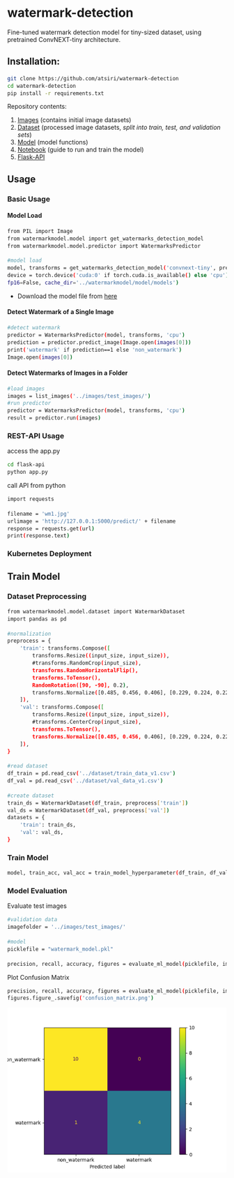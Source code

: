 # watermark-detection

Fine-tuned watermark detection model for tiny-sized dataset, using pretrained ConvNEXT-tiny architecture.

## Installation:

```bash
git clone https://github.com/atsiri/watermark-detection
cd watermark-detection
pip install -r requirements.txt
```

Repository contents:
1. [Images](https://github.com/atsiri/watermark-detection/tree/main/images) (contains initial image datasets)
2. [Dataset](https://github.com/atsiri/watermark-detection/tree/main/watermarkmodel) (processed image datasets, *split into train, test, and validation sets*)
3. [Model](https://github.com/atsiri/watermark-detection/tree/main/watermarkmodel) (model functions)
4. [Notebook](https://github.com/atsiri/watermark-detection/tree/main/notebook) (guide to run and train the model)
5. [Flask-API](https://github.com/atsiri/watermark-detection/blob/main/app.py)

## Usage
### Basic Usage
#### Model Load
```bash
from PIL import Image
from watermarkmodel.model import get_watermarks_detection_model
from watermarkmodel.model.predictor import WatermarksPredictor

#model load
model, transforms = get_watermarks_detection_model('convnext-tiny', pretrained=True,
device = torch.device('cuda:0' if torch.cuda.is_available() else 'cpu'),
fp16=False, cache_dir='../watermarkmodel/model/models')
```

* Download the model file from [here](https://huggingface.co/atsiri/convnext_watermark-detection)

#### Detect Watermark of a Single Image
```bash
#detect watermark
predictor = WatermarksPredictor(model, transforms, 'cpu')
prediction = predictor.predict_image(Image.open(images[0]))
print('watermark' if prediction==1 else 'non_watermark')
Image.open(images[0])
```

#### Detect Watermarks of Images in a Folder
```bash
#load images
images = list_images('../images/test_images/')
#run predictor
predictor = WatermarksPredictor(model, transforms, 'cpu')
result = predictor.run(images)
```

### REST-API Usage
access the app.py
```bash
cd flask-api
python app.py
```

call API from python
```bash
import requests

filename = 'wm1.jpg'
urlimage = 'http://127.0.0.1:5000/predict/' + filename
response = requests.get(url)
print(response.text)
```

### Kubernetes Deployment


## Train Model
### Dataset Preprocessing
```bash
from watermarkmodel.model.dataset import WatermarkDataset
import pandas as pd

#normalization
preprocess = {
    'train': transforms.Compose([
        transforms.Resize((input_size, input_size)),
        #transforms.RandomCrop(input_size),
        transforms.RandomHorizontalFlip(),
        transforms.ToTensor(),
        RandomRotation([90, -90], 0.2),
        transforms.Normalize([0.485, 0.456, 0.406], [0.229, 0.224, 0.225])
    ]),
    'val': transforms.Compose([
        transforms.Resize((input_size, input_size)),
        #transforms.CenterCrop(input_size),
        transforms.ToTensor(),
        transforms.Normalize([0.485, 0.456, 0.406], [0.229, 0.224, 0.225])
    ]),
}

#read dataset
df_train = pd.read_csv('../dataset/train_data_v1.csv')
df_val = pd.read_csv('../dataset/val_data_v1.csv')

#create dataset
train_ds = WatermarkDataset(df_train, preprocess['train'])
val_ds = WatermarkDataset(df_val, preprocess['val'])
datasets = {
    'train': train_ds,
    'val': val_ds,
}
```

### Train Model
```bash
model, train_acc, val_acc = train_model_hyperparameter(df_train, df_val, batchsize, learningrate, epoch)
```

### Model Evaluation
Evaluate test images
```bash
#validation data
imagefolder = '../images/test_images/'

#model
picklefile = "watermark_model.pkl"

precision, recall, accuracy, figures = evaluate_ml_model(picklefile, imagefolder)
```

Plot Confusion Matrix
```bash
precision, recall, accuracy, figures = evaluate_ml_model(picklefile, imagefolder)
figures.figure_.savefig('confusion_matrix.png')
```
![confusion matrix](https://github.com/atsiri/watermark-detection/blob/main/notebook/confusion_matrix.png)
